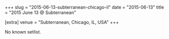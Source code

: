 +++
slug = "2015-06-13-subterranean-chicago-il"
date = "2015-06-13"
title = "2015 June 13 @ Subterranean"

[extra]
venue = "Subterranean, Chicago, IL, USA"
+++

No known setlist.
